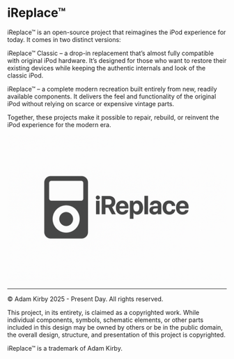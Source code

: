 # iReplace™
iReplace™ is an open-source project that reimagines the iPod experience for today. It comes in two distinct versions:

iReplace™ Classic – a drop-in replacement that’s almost fully compatible with original iPod hardware. It’s designed for those who want to restore their existing devices while keeping the authentic internals and look of the classic iPod.

iReplace™ – a complete modern recreation built entirely from new, readily available components. It delivers the feel and functionality of the original iPod without relying on scarce or expensive vintage parts.

Together, these projects make it possible to repair, rebuild, or reinvent the iPod experience for the modern era.

![](assets/logo/logo.png)

___

© Adam Kirby 2025 - Present Day. All rights reserved.

This project, in its entirety, is claimed as a copyrighted work. While individual components, symbols, schematic elements, or other parts included in this design may be owned by others or be in the public domain, the overall design, structure, and presentation of this project is copyrighted.

iReplace™ is a trademark of Adam Kirby.
